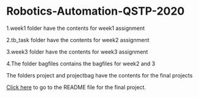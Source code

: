 # Robotics-Automation-QSTP-2020
1.week1 folder have the contents for week1 assignment

2.tb_task folder have the contents for week2 assignment

3.week3 folder have the contents for week3 assignment

4.The folder bagfiles contains the bagfiles for week2 and 3

The folders project and projectbag have the contents for the final projects

 [Click here](./PROJECT.md) to go to the README file for the final project.
